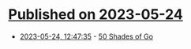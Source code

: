 # [Published on 2023-05-24](index.md)

* [2023-05-24, 12:47:35](https://lobste.rs/s/4dljzu/50_shades_go) - [50 Shades of Go](https://devs.cloudimmunity.com/gotchas-and-common-mistakes-in-go-golang/index.html)
